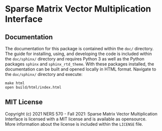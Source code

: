 # Sparse Matrix Vector Multiplication Interface

## Documentation
The documentation for this package is contained within the `doc/` directory. The guide for installing, using, and developing the code is included within the `doc/sphinx/` directory and requires Python 3 as well as the Python packages `sphinx` and `sphinx_rtd_theme`. With these packages installed, the documentation can be built and opened locally in HTML format. Navigate to the `doc/sphinx/` directory and execute:

```
make html
open build/html/index.html
```

## MIT License
Copyright (c) 2021 NERS 570 - Fall 2021: Sparse Matrix Vector Multiplication Interface is licensed with a MIT license and is available as opensource. More information about the license is included within the `LICENSE` file.
